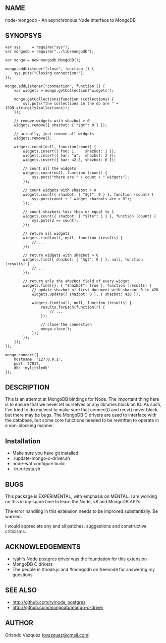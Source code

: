 NAME
----

node-mongodb - An asynchronous Node interface to MongoDB

SYNOPSYS
--------

	var sys     = require("sys");
	var mongodb = require("../lib/mongodb");

	var mongo = new mongodb.MongoDB();

	mongo.addListener("close", function () {
		sys.puts("Closing connection!");
	});

	mongo.addListener("connection", function () {
		var widgets = mongo.getCollection('widgets');

		mongo.getCollections(function (collections) {
			sys.puts("the collections in the db are " + JSON.stringify(collections));
		});

		// remove widgets with shazbot > 0
		widgets.remove({ shazbot: { "$gt": 0 } });

		// actually, just remove all widgets
		widgets.remove();

		widgets.count(null, function(count) {
			widgets.insert({ foo: 1,    shazbot: 1 });
			widgets.insert({ bar: "a",  shazbot: 2 });
			widgets.insert({ baz: 42.5, shazbot: 0 });

			// count all the widgets
			widgets.count(null, function (count) {
				sys.puts("there are " + count + " widgets");
			});

			// count widgets with shazbot > 0
			widgets.count({ shazbot: { "$gt": 0 } }, function (count) {
				sys.puts(count + " widget shazbots are > 0");
			});

			// count shazbots less than or equal to 1
			widgets.count({ shazbot: { "$lte": 1 } }, function (count) {
				sys.puts(2 == count);
			});

			// return all widgets
			widgets.find(null, null, function (results) {
				// ...
			});

			// return widgets with shazbot > 0
			widgets.find({ shazbot: { "$gt": 0 } }, null, function (results) {
				// ...
			});

			// return only the shazbot field of every widget
			widgets.find({}, { "shazbot": true }, function (results) {
				// update shazbot of first document with shazbot 0 to 420
				widgets.update({ shazbot: 0 }, { shazbot: 420 });

				widgets.find(null, null, function (results) {
					results.forEach(function(r) {
						// ...
					});

					// close the connection
					mongo.close();
				});
			});
		});
	});

	mongo.connect({
		hostname: '127.0.0.1',
		port: 27017,
		db: 'mylittledb'
	});

DESCRIPTION
-----------

This is an attempt at MongoDB bindings for Node. The important thing here is
to ensure that we never let ourselves or any libraries block on IO. As such,
I've tried to do my best to make sure that connect() and recv() never block,
but there may be bugs. The MongoDB C drivers are used to interface with the
database, but some core functions needed to be rewritten  to operate in a
non-blocking manner.

Installation
------------

- Make sure you have git installed.
- ./update-mongo-c-driver.sh
- node-waf configure build
- ./run-tests.sh

BUGS
----

This package is EXPERIMENTAL, with emphasis on MENTAL. I am working on this in
my spare time to learn the Node, v8 and MongoDB API's.

The error handling in this extension needs to be improved substantially. Be
warned.

I would appreciate any and all patches, suggestions and constructive
criticisms.

ACKNOWLEDGEMENTS
----------------

- ryah's Node postgres driver was the foundation for this extension
- MongoDB C drivers
- The people in #node.js and #mongodb on freenode for answering my questions

SEE ALSO
--------

- http://github.com/ry/node_postgres
- http://github.com/mongodb/mongo-c-driver

AUTHOR
------

Orlando Vazquez (ovazquez@gmail.com)
